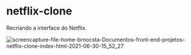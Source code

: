 # netflix-clone
Recriando a interface do Netflix.

![screencapture-file-home-brnocsta-Documentos-front-end-projetos-netflix-clone-index-html-2021-06-30-15_52_27](https://user-images.githubusercontent.com/86135622/124015939-7b8ecd00-d9bb-11eb-8b68-99d64861f158.png)
